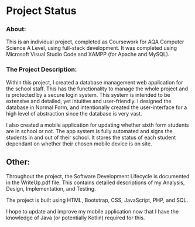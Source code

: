 # Project Status
### About:
This is an individual project, completed as Coursework for AQA Computer Science A Level, using full-stack development. It was completed using Microsoft Visual Studio Code and XAMPP (for Apache and MySQL).

### The Project Description:
Within this project, I created a database management web application for the school staff. This has the functionality to manage the whole project and is protected by a secure login system. This system is intended to be extensive and detailed, yet intuitive and user-friendly. I designed the database in Normal Form, and intentionally created the user-interface for a high level of abstraction since the database is very vast.

I also created a mobile application for updating whether sixth form students are in school or not. The app system is fully automated and signs the students in and out of their school. It stores the status of each student dependant on whether their chosen mobile device is on site. 

## Other:
Throughout the project, the Software Development Lifecycle is documented in the WriteUp.pdf file. This contains detailed descriptions of my Analysis, Design, Implementation, and Testing.

The project is built using HTML, Bootstrap, CSS, JavaScript, PHP, and SQL.

I hope to update and improve my mobile application now that I have the knowledge of Java (or potentially Kotlin) required for this.
